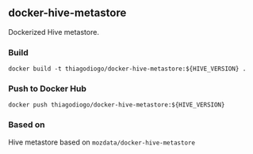 ## docker-hive-metastore
Dockerized Hive metastore.

### Build
`docker build -t thiagodiogo/docker-hive-metastore:${HIVE_VERSION} .`

### Push to Docker Hub
`docker push thiagodiogo/docker-hive-metastore:${HIVE_VERSION}`

### Based on
Hive metastore based on `mozdata/docker-hive-metastore`
